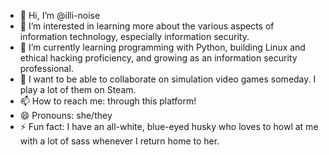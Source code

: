 - 👋 Hi, I’m @illi-noise
- 👀 I’m interested in learning more about the various aspects of information technology, especially information security.
- 🌱 I’m currently learning programming with Python, building Linux and ethical hacking proficiency, and growing as an information security professional.
- 💞️ I want to be able to collaborate on simulation video games someday. I play a lot of them on Steam.
- 📫 How to reach me: through this platform!
- 😄 Pronouns: she/they
- ⚡ Fun fact: I have an all-white, blue-eyed husky who loves to howl at me with a lot of sass whenever I return home to her.

<!---
illi-noise/illi-noise is a ✨ special ✨ repository because its `README.md` (this file) appears on your GitHub profile.
You can click the Preview link to take a look at your changes.
--->
